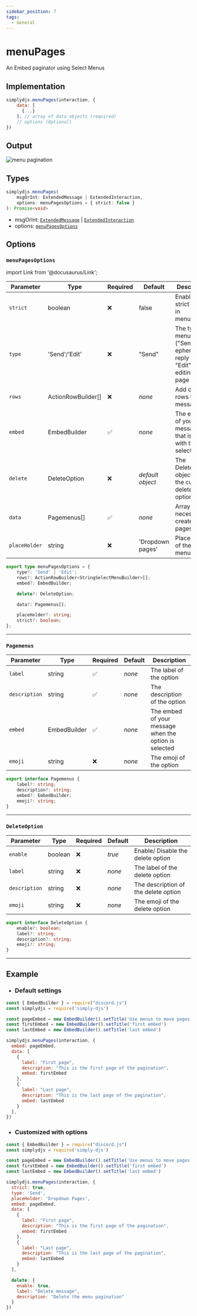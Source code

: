 ```yaml
---
sidebar_position: 7
tags:
  - General
---
```


# menuPages

An Embed paginator using Select Menus


## Implementation

```js
simplydjs.menuPages(interaction, { 
    data: [
      {...}
    ], // array of data objects (required)
    // options (Optional)
})
```

## Output

![menu pagination](https://i.postimg.cc/gk13zHmK/image.png)

## Types
```ts
simplydjs.menuPages(
	msgOrInt: ExtendedMessage | ExtendedInteraction,
	options: menuPagesOptions = { strict: false }
): Promise<void>
```

- msgOrInt: [`ExtendedMessage`](/docs/typedef/ExtendedMessage) | [`ExtendedInteraction`](/docs/typedef/ExtendedInteraction)
- options: [`menuPagesOptions`](#menupagesoptions)

## Options

### `menuPagesOptions`

import Link from '@docusaurus/Link';

| Parameter | Type | Required | Default    | Description |
| --------- | ----- | -------- | -------- | ---------- |
| `strict` | <Link to="https://developer.mozilla.org/en-US/docs/Web/JavaScript/Reference/Global_Objects/Boolean">boolean</Link>       | ❌ | false | Enables strict mode in menuPages |
| `type`     | <Link to="https://developer.mozilla.org/en-US/docs/Web/JavaScript/Reference/Global_Objects/String">'Send'/'Edit'</Link>   | ❌ | "Send"             | The type of menuPages. ("Send" for ephemeral reply & "Edit" for editing the page panel) |
| `rows` | <Link to="https://old.discordjs.dev/#/docs/discord.js/main/class/ActionRowBuilder">ActionRowBuilder[]</Link>       | ❌  | _none_     | Add custom rows to the message |
| `embed` | <Link to="https://old.discordjs.dev/#/docs/discord.js/main/class/EmbedBuilder">EmbedBuilder</Link>       | ✅        | _none_     | The embed of your message that is sent with the select menu |
| `delete` | <Link to="#deleteoption">DeleteOption</Link>       | ❌         | _default object_     | The DeleteOption object for the custom delete menu option |
| `data` | <Link to="#pagemenus">Pagemenus[]</Link>       | ✅        | _none_     | Array of data necessary to create the pages |
| `placeHolder` | <Link to="https://developer.mozilla.org/en-US/docs/Web/JavaScript/Reference/Global_Objects/String">string</Link> | ❌        | 'Dropdown pages'  | Placeholder of the select menu |

```ts
export type menuPagesOptions = {
	type?: 'Send' | 'Edit';
	rows?: ActionRowBuilder<StringSelectMenuBuilder>[];
	embed?: EmbedBuilder;

	delete?: DeleteOption;

	data?: Pagemenus[];

	placeHolder?: string;
	strict?: boolean;
};
```

--------------

### `Pagemenus`


| Parameter | Type | Required | Default    | Description |
| --------- | ----- | -------- | -------- | ---------- |
| `label` | <Link to="https://developer.mozilla.org/en-US/docs/Web/JavaScript/Reference/Global_Objects/String">string</Link> | ✅        | _none_  | The label of the option |
| `description` | <Link to="https://developer.mozilla.org/en-US/docs/Web/JavaScript/Reference/Global_Objects/String">string</Link>       | ✅        | _none_     | The description of the option |
| `embed` | <Link to="https://old.discordjs.dev/#/docs/discord.js/main/class/EmbedBuilder">EmbedBuilder</Link>      | ✅        | _none_     | The embed of your message when the option is selected |
| `emoji` | <Link to="https://developer.mozilla.org/en-US/docs/Web/JavaScript/Reference/Global_Objects/String">string</Link> | ❌        | _none_  | The emoji of the option |

```ts
export interface Pagemenus {
	label?: string;
	description?: string;
	embed?: EmbedBuilder;
	emoji?: string;
}
```

------------------

### `DeleteOption`


| Parameter | Type | Required | Default    | Description |
| --------- | ----- | -------- | -------- | ---------- |
| `enable`     | <Link to="https://developer.mozilla.org/en-US/docs/Web/JavaScript/Reference/Global_Objects/Boolean">boolean</Link>   | ❌        | _true_             | Enable/ Disable the delete option |
| `label` | <Link to="https://developer.mozilla.org/en-US/docs/Web/JavaScript/Reference/Global_Objects/String">string</Link> | ❌        | _none_  | The label of the delete option |
| `description` | <Link to="https://developer.mozilla.org/en-US/docs/Web/JavaScript/Reference/Global_Objects/String">string</Link>       | ❌       | _none_     | The description of the delete option |
| `emoji` | <Link to="https://developer.mozilla.org/en-US/docs/Web/JavaScript/Reference/Global_Objects/String">string</Link> | ❌        | _none_  | The emoji of the delete option |

```ts
export interface DeleteOption {
	enable?: boolean;
	label?: string;
	description?: string;
	emoji?: string;
}
```


-----------------

## Example

- ### Default settings

```js title="buttonPages.js"
const { EmbedBuilder } = require("discord.js")
const simplydjs = require('simply-djs')

const pageEmbed = new EmbedBuilder().setTitle('Use menus to move pages')
const firstEmbed = new EmbedBuilder().setTitle('first embed')
const lastEmbed = new EmbedBuilder().setTitle('last embed')

simplydjs.menuPages(interaction, { 
  embed: pageEmbed,
  data: [
    {
      label: "First page",
      description: "This is the first page of the pagination",
      embed: firstEmbed
    },
    {
      label: "Last page",
      description: "This is the last page of the pagination",
      embed: lastEmbed
    }
  ],
})
```

- ### Customized with options

```js title="buttonPages.js"
const { EmbedBuilder } = require("discord.js")
const simplydjs = require('simply-djs')

const pageEmbed = new EmbedBuilder().setTitle('Use menus to move pages')
const firstEmbed = new EmbedBuilder().setTitle('first embed')
const lastEmbed = new EmbedBuilder().setTitle('last embed')

simplydjs.menuPages(interaction, {
  strict: true,
  type: 'Send',
  placeHolder: 'Dropdown Pages',
  embed: pageEmbed,
  data: [
    {
      label: "First page",
      description: "This is the first page of the pagination",
      embed: firstEmbed
    },
    {
      label: "Last page",
      description: "This is the last page of the pagination",
      embed: lastEmbed
    }
  ],

  delete: {
    enable: true,
    label: "Delete message",
    description: "Delete the menu pagination"
  }
})
```